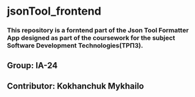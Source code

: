 # jsonTool_frontend
### This repository is a forntend part of the Json Tool Formatter App designed as part of the coursework for the subject Software Development Technologies(ТРПЗ). 
## Group: IA-24
## Contributor: Kokhanchuk Mykhailo
